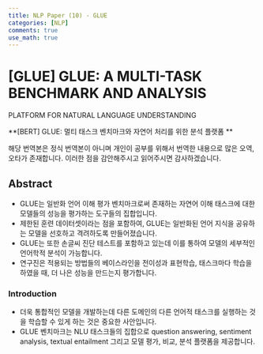 ```yaml
---
title: NLP Paper (10) - GLUE
categories: [NLP]
comments: true
use_math: true
---
```




# [GLUE] GLUE: A MULTI-TASK BENCHMARK AND ANALYSIS
PLATFORM FOR NATURAL LANGUAGE UNDERSTANDING



**[BERT] GLUE: 멀티 태스크 벤치마크와 자연어 처리를 위한 분석 플랫폼 **



해당 번역본은 정식 번역본이 아니며 개인이 공부를 위해서 번역한 내용으로 많은 오역, 오타가 존재합니다. 이러한 점을 감안해주시고 읽어주시면 감사하겠습니다.



## Abstract

- GLUE는 일반화 언어 이해 평가 벤치마크로써 존재하는 자연어 이해 태스크에 대한 모델들의 성능을 평가하는 도구들의 집합입니다.
- 제한된 훈련 데이터셋이라는 점을 포함하여, GLUE는 일반화된 언어 지식을 공유하는 모델을 선호하고 격려하도록 만들어졌습니다.
- GLUE는 또한 손글씨 진단 테스트를 포함하고 있는데 이를 통하여 모델의 세부적인 언어학적 분석이 가능합니다.
- 연구진은 적용되는 방법들의 베이스라인을 전이성과 표현학습, 태스크마다 학습을 하였을 때, 더 나은 성능을 만드는지 평가합니다.



### Introduction

- 더욱 통합적인 모델을 개발하는데 다른 도메인의 다른 언어적 태스크를 실행하는 것을 학습할 수 있게 하는 것은 중요한 사안입니다.
- GLUE 벤치마크는 NLU 태스크들의 집합으로 question answering, sentiment analysis, textual entailment 그리고 모델 평가, 비교, 분석 플랫폼을 제공합니다.

